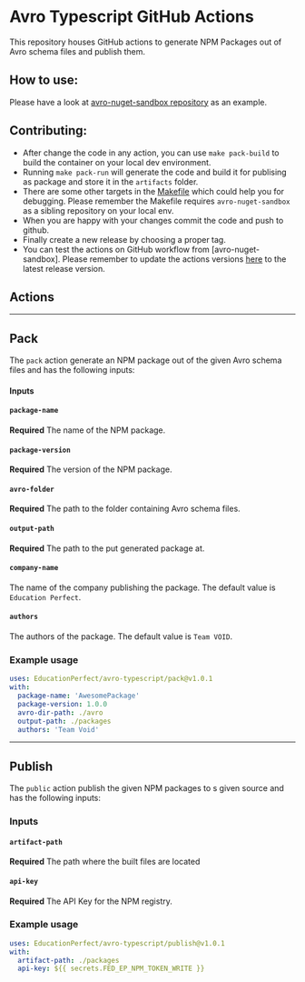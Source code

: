 # Avro Typescript GitHub Actions
This repository houses GitHub actions to generate NPM Packages out of Avro schema files and publish them.


## How to use:
Please have a look at [avro-nuget-sandbox repository](https://github.com/EducationPerfect/avro-nuget-sandbox) as an example.


## Contributing:
- After change the code in any action, you can use `make pack-build` to build the container on your local dev environment.
- Running `make pack-run` will generate the code and build it for publising as package and store it in the `artifacts` folder.
- There are some other targets in the [Makefile](./Makefile) which could help you for debugging. Please remember the Makefile requires `avro-nuget-sandbox` as a sibling repository on your local env.
- When you are happy with your changes commit the code and push to github.
- Finally create a new release by choosing a proper tag.
- You can test the actions on GitHub workflow from [avro-nuget-sandbox]. Please remember to update the actions versions [here](https://github.com/EducationPerfect/avro-nuget-sandbox/blob/main/.github/workflows/ci.yaml) to the latest release version.


## Actions
---
## Pack
The `pack` action generate an NPM package out of the given Avro schema files and has the following inputs:

#### Inputs

#### `package-name`

**Required** The name of the NPM package.

#### `package-version`

**Required** The version of the NPM package.

#### `avro-folder`

**Required** The path to the folder containing Avro schema files.

#### `output-path`

**Required** The path to the put generated package at.

#### `company-name`

The name of the company publishing the package. The default value is `Education Perfect`.

#### `authors`

The authors of the package. The default value is `Team VOID`.

### Example usage

```yaml
uses: EducationPerfect/avro-typescript/pack@v1.0.1
with:
  package-name: 'AwesomePackage'
  package-version: 1.0.0
  avro-dir-path: ./avro
  output-path: ./packages
  authors: 'Team Void'
```

---
## Publish
The `public` action publish the given NPM packages to s given source and has the following inputs:

### Inputs

#### `artifact-path`

**Required** The path where the built files are located

#### `api-key`

**Required** The API Key for the NPM registry.

### Example usage

```yaml
uses: EducationPerfect/avro-typescript/publish@v1.0.1
with:
  artifact-path: ./packages
  api-key: ${{ secrets.FED_EP_NPM_TOKEN_WRITE }}
```

